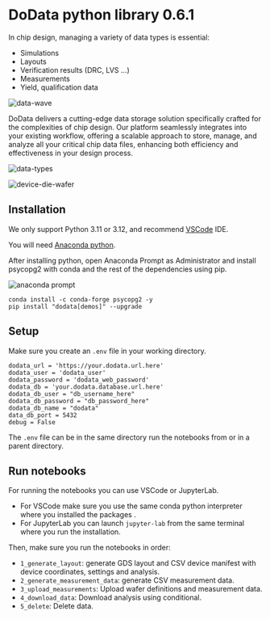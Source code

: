 # DoData python library 0.6.1

In chip design, managing a variety of data types is essential:

- Simulations
- Layouts
- Verification results (DRC, LVS ...)
- Measurements
- Yield, qualification data

![data-wave](https://i.imgur.com/ZkghNZK.png)

DoData delivers a cutting-edge data storage solution specifically crafted for the complexities of chip design. Our platform seamlessly integrates into your existing workflow, offering a scalable approach to store, manage, and analyze all your critical chip data files, enhancing both efficiency and effectiveness in your design process.

![data-types](https://i.imgur.com/Gd4Ci66.png)

![device-die-wafer](https://i.imgur.com/ZwIWS08.png)


## Installation

We only support Python 3.11 or 3.12, and recommend [VSCode](https://code.visualstudio.com/) IDE.

You will need [Anaconda python](https://www.anaconda.com/download/).

After installing python, open Anaconda Prompt as Administrator and install psycopg2 with conda and the rest of the dependencies using pip.

![anaconda prompt](https://i.imgur.com/eKk2bbs.png)

```
conda install -c conda-forge psycopg2 -y
pip install "dodata[demos]" --upgrade
```

## Setup

Make sure you create an `.env` file in your working directory.

```
dodata_url = 'https://your.dodata.url.here'
dodata_user = 'dodata_user'
dodata_password = 'dodata_web_password'
dodata_db = 'your.dodata.database.url.here'
dodata_db_user = "db_username_here"
dodata_db_password = "db_password_here"
dodata_db_name = "dodata"
data_db_port = 5432
debug = False
```

The `.env` file can be in the same directory run the notebooks from or in a parent directory.

## Run notebooks

For running the notebooks you can use VSCode or JupyterLab.

- For VSCode make sure you use the same conda python interpreter where you installed the packages .
- For JupyterLab you can launch `jupyter-lab` from the same terminal where you run the installation.

Then, make sure you run the notebooks in order:

- `1_generate_layout`: generate GDS layout and CSV device manifest with device coordinates, settings and analysis.
- `2_generate_measurement_data`: generate CSV measurement data.
- `3_upload_measurements`: Upload wafer definitions and measurement data.
- `4_download_data`: Download analysis using conditional.
- `5_delete`: Delete data.
